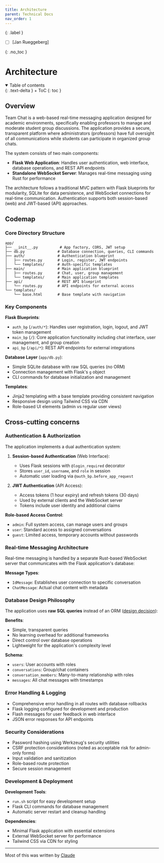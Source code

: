 ```yaml
---
title: Architecture
parent: Technical Docs
nav_order: 1
---
```


{: .label }
  * [ ] [Jan Rueggeberg]

{: .no_toc }
# Architecture

<details open markdown="block">
{: .text-delta }
<summary>Table of contents</summary>
+ ToC
{: toc }
</details>

## Overview

Team Chat is a web-based real-time messaging application designed for academic environments, specifically enabling professors to manage and moderate student group discussions. The application provides a secure, transparent platform where administrators (professors) have full oversight of all communications while students can participate in organized group chats.

The system consists of two main components:
- **Flask Web Application**: Handles user authentication, web interface, database operations, and REST API endpoints
- **Standalone WebSocket Server**: Manages real-time messaging using Rust for performance

The architecture follows a traditional MVC pattern with Flask blueprints for modularity, SQLite for data persistence, and WebSocket connections for real-time communication. Authentication supports both session-based (web) and JWT-based (API) approaches.

## Codemap

### Core Directory Structure

```
app/
├── __init__.py          # App factory, CORS, JWT setup
├── db.py               # Database connection, queries, CLI commands
├── auth/               # Authentication blueprint
│   ├── routes.py       # Login, register, JWT endpoints
│   └── templates/      # Auth-specific templates
├── main/               # Main application blueprint
│   ├── routes.py       # Chat, user, group management
│   └── templates/      # Main application templates
├── api/                # REST API blueprint
│   └── routes.py       # API endpoints for external access
└── templates/
    └── base.html       # Base template with navigation
```

### Key Components

**Flask Blueprints**:
- `auth_bp` (`/auth/*`): Handles user registration, login, logout, and JWT token management
- `main_bp` (`/`): Core application functionality including chat interface, user management, and group creation
- `api_bp` (`/api/*`): REST API endpoints for external integrations

**Database Layer** (`app/db.py`):
- Simple SQLite database with raw SQL queries (no ORM)
- Connection management with Flask's `g` object
- CLI commands for database initialization and management

**Templates**:
- Jinja2 templating with a base template providing consistent navigation
- Responsive design using Tailwind CSS via CDN
- Role-based UI elements (admin vs regular user views)

## Cross-cutting concerns

### Authentication & Authorization

The application implements a dual authentication system:

1. **Session-based Authentication** (Web Interface):
   - Uses Flask sessions with `@login_required` decorator
   - Stores `user_id`, `username`, and `role` in session
   - Automatic user loading via `@auth_bp.before_app_request`

2. **JWT Authentication** (API Access):
   - Access tokens (1 hour expiry) and refresh tokens (30 days)
   - Used by external clients and the WebSocket server
   - Tokens include user identity and additional claims

**Role-based Access Control**:
- `admin`: Full system access, can manage users and groups
- `user`: Standard access to assigned conversations
- `guest`: Limited access, temporary accounts without passwords

### Real-time Messaging Architecture

Real-time messaging is handled by a separate Rust-based WebSocket server that communicates with the Flask application's database:


**Message Types**:
- `IdMessage`: Establishes user connection to specific conversation
- `ChatMessage`: Actual chat content with metadata

### Database Design Philosophy

The application uses **raw SQL queries** instead of an ORM ([design decision](../design-decisions.md#01-how-to-access-the-database)):

**Benefits**:
- Simple, transparent queries
- No learning overhead for additional frameworks
- Direct control over database operations
- Lightweight for the application's complexity level

**Schema**:
- `users`: User accounts with roles
- `conversations`: Group/chat containers
- `conversation_members`: Many-to-many relationship with roles
- `messages`: All chat messages with timestamps

### Error Handling & Logging

- Comprehensive error handling in all routes with database rollbacks
- Flask logging configured for development and production
- Flash messages for user feedback in web interface
- JSON error responses for API endpoints

### Security Considerations

- Password hashing using Werkzeug's security utilities
- CSRF protection considerations (noted as acceptable risk for admin-only forms)
- Input validation and sanitization
- Role-based route protection
- Secure session management

### Development & Deployment

**Development Tools**:
- `run.sh` script for easy development setup
- Flask CLI commands for database management
- Automatic server restart and cleanup handling

**Dependencies**:
- Minimal Flask application with essential extensions
- External WebSocket server for performance
- Tailwind CSS via CDN for styling

---
Most of this was written by [Claude](https://claude.ai/public/artifacts/23cf8788-a935-4aac-82ce-99cd2e7a878e)
